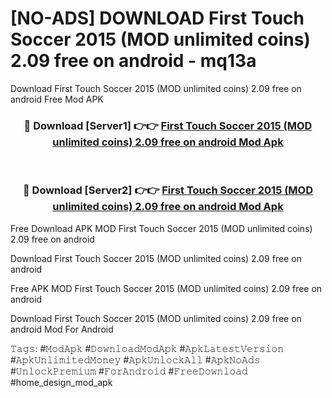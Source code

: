 # [NO-ADS] DOWNLOAD First Touch Soccer 2015 (MOD unlimited coins) 2.09 free on android - mq13a
Download First Touch Soccer 2015 (MOD unlimited coins) 2.09 free on android Free Mod APK

<div align="center">
<h3>🔴 Download [Server1] 👉👉 <a href="https://apk-comot.site?title=First_Touch_Soccer_2015_(MOD_unlimited_coins)_2.09_free_on_android">First Touch Soccer 2015 (MOD unlimited coins) 2.09 free on android Mod Apk</a></h3><br>

<h3>🔴 Download [Server2] 👉👉 <a href="https://apk-comot.site?title=First_Touch_Soccer_2015_(MOD_unlimited_coins)_2.09_free_on_android">First Touch Soccer 2015 (MOD unlimited coins) 2.09 free on android Mod Apk</a></h3>
</div>


Free Download APK MOD First Touch Soccer 2015 (MOD unlimited coins) 2.09 free on android

Download First Touch Soccer 2015 (MOD unlimited coins) 2.09 free on android 

Free APK MOD First Touch Soccer 2015 (MOD unlimited coins) 2.09 free on android 

Download First Touch Soccer 2015 (MOD unlimited coins) 2.09 free on android Mod For Android

𝚃𝚊𝚐𝚜: #𝙼𝚘𝚍𝙰𝚙𝚔 #𝙳𝚘𝚠𝚗𝚕𝚘𝚊𝚍𝙼𝚘𝚍𝙰𝚙𝚔 #𝙰𝚙𝚔𝙻𝚊𝚝𝚎𝚜𝚝𝚅𝚎𝚛𝚜𝚒𝚘𝚗 #𝙰𝚙𝚔𝚄𝚗𝚕𝚒𝚖𝚒𝚝𝚎𝚍𝙼𝚘𝚗𝚎𝚢 #𝙰𝚙𝚔𝚄𝚗𝚕𝚘𝚌𝚔𝙰𝚕𝚕 #𝙰𝚙𝚔𝙽𝚘𝙰𝚍𝚜 #𝚄𝚗𝚕𝚘𝚌𝚔𝙿𝚛𝚎𝚖𝚒𝚞𝚖 #𝙵𝚘𝚛𝙰𝚗𝚍𝚛𝚘𝚒𝚍 #𝙵𝚛𝚎𝚎𝙳𝚘𝚠𝚗𝚕𝚘𝚊𝚍 #home_design_mod_apk